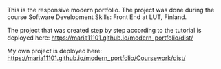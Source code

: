 This is the responsive modern portfolio. The project was done during the course Software Development Skills: Front End at LUT, Finland.

The project that was created step by step according to the tutorial is deployed here:
https://maria11101.github.io/modern_portfolio/dist/

My own project is deployed here:
https://maria11101.github.io/modern_portfolio/Coursework/dist/
